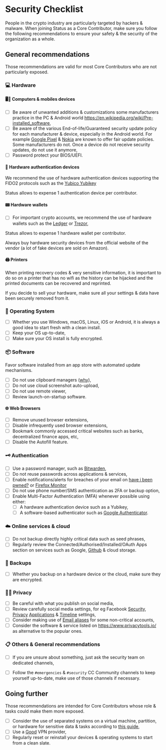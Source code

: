 # Security Checklist

People in the crypto industry are particularly targeted by hackers & malware. When joining Status as a Core Contributor, make sure you follow the following recommendations to ensure your safety & the security of the organization as a whole.

## General recommendations

Those recommendations are valid for most Core Contributors who are not particularly exposed.

### 💻 Hardware

#### 🖥️📱 Computers & mobiles devices
- [ ] Be aware of unwanted additions & customizations some manufacturers practice in the PC & Android world https://en.wikipedia.org/wiki/Pre-installed_software,
- [ ] Be aware of the various End-of-life/Guaranteed security update policy for each manufacturer & device, especially in the Android world. For example [Google Pixel](https://support.google.com/pixelphone/answer/4457705?hl=en) & [Nokia](https://www.nokia.com/phones/en_int/security-updates) are known to offer fair update policies. Some manufacturers do not. Once a device do not receive security updates, do not use it anymore,
- [ ] Password protect your BIOS/UEFI.

#### 🔑 Hardware authentication devices

We recommend the use of hardware authentication devices supporting the FIDO2 protocols such as the [Yubico Yubikey](https://en.wikipedia.org/wiki/YubiKey)

Status allows to expense 1 authentication device per contributor.

#### 📟 Hardware wallets

- [ ] For important crypto accounts, we recommend the use of hardware wallets such as the [Ledger](https://www.ledger.com/) or [Trezor](https://trezor.io/),

Status allows to expense 1 hardware wallet per contributor.

Always buy hardware security devices from the official website of the vendor (a lot of fake devices are sold on Amazon).

#### 🖨️ Printers

When printing recovery codes & very sensitive information, 
it is important to do so on a printer that has no wifi as the history can be hijacked and the printed documents can be recovered and reprinted.


If you decide to sell your hardware, make sure all your settings & data have been securely removed from it.

### 🐧 Operating System

- [ ] Whether you use Windows, macOS, Linux, iOS or Android, it is always a good idea to start fresh with a clean install.
- [ ] Keep your OS up-to-date,
- [ ] Make sure your OS install is fully encrypted. 

### 📦 Software

Favor software installed from an app store with automated update mechanisms.

- [ ] Do not use clipboard managers ([why](https://coinjournal.net/pc-malware-steals-funds-modifying-ethereum-addresses/)),
- [ ] Do not use cloud screenshot auto-upload,
- [ ] Do not use remote viewer,
- [ ] Review launch-on-startup software.

#### 🌐 Web Browsers

- [ ] Remove unused browser extensions,
- [ ] Disable infrequently used browser extensions,
- [ ] Bookmark commonly accessed critical websites such as banks, decentralized finance apps, etc,
- [ ] Disable the Autofill feature.

### 🗝️ Authentication

- [ ] Use a password manager, such as [Bitwarden](https://bitwarden.com),
- [ ] Do not reuse passwords across applications & services,
- [ ] Enable notifications/alerts for breaches of your email on [have i been pwned?](https://haveibeenpwned.com/) or [Firefox Monitor](https://monitor.firefox.com/)
- [ ] Do not use phone number/SMS authentication as 2FA or backup option,
- [ ] Enable Multi-Factor Authentication (MFA) whenever possible using either:
  - [ ] A hardware authentication device such as a Yubikey,
  - [ ] A software-based authenticator such as [Google Authenticator](https://en.wikipedia.org/wiki/Google_Authenticator).

### ☁️ Online services & cloud

- [ ] Do not backup directly highly critical data such as seed phrases,
- [ ] Regularly review the Connected/Authorised/Installed/OAuth Apps section on services such as Google, [Github](https://github.com/settings/installations) & cloud storage.

### 💽 Backups

- [ ] Whether you backup on a hardware device or the cloud, make sure they are encrypted. 

### 🕵🏻 Privacy

- [ ] Be careful with what you publish on social media,
- [ ] Review carefully social media settings, for eg Facebook [Security](https://www.facebook.com/settings?tab=security), [Privacy](https://www.facebook.com/settings?tab=privacy) [Applications](https://www.facebook.com/settings?tab=applications) & [Timeline](https://www.facebook.com/settings?tab=timeline) settings,
- [ ] Consider making use of [Email aliases](https://www.privacytools.io/#email-alias) for some non-critical accounts,
- [ ] Consider the software & service listed on https://www.privacytools.io/ as alternative to the popular ones.

### 📋 Others & General recommendations

- [ ] If you are unsure about something, just ask the security team on dedicated channels,
- [ ] Follow the `#emergencies` & `#security` CC Community channels to keep yourself up-to-date, make use of those channels if necessary.


## Going further 

Those recommendations are intended for Core Contributors whose role & tasks could make them more exposed.

- [ ] Consider the use of separated systems on a virtual machine, partition, or hardware for sensitive data & tasks according to [this guide](https://github.com/status-im/status-security/blob/master/drafts/linux-recommendations.md),
- [ ] Use a [Good](https://www.privacytools.io/#vpn) VPN provider,
- [ ] Regularly reset or reinstall your devices & operating systems to start from a clean slate.
